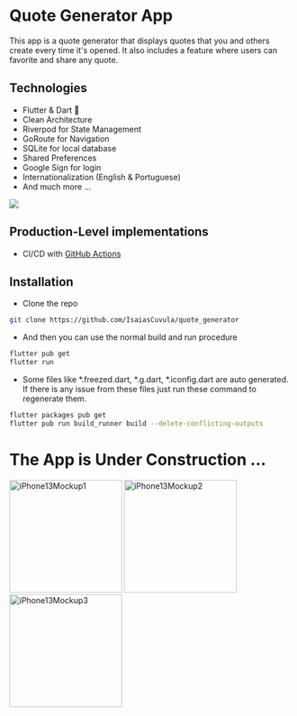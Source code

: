 # Quote Generator App

This app is a quote generator that displays quotes that you and others create every time it's opened. It also includes a feature where users can favorite and share any quote.


## Technologies

- Flutter & Dart 💙
- Clean Architecture
- Riverpod for State Management
- GoRoute for Navigation
- SQLite for local database
- Shared Preferences 
- Google Sign for login 
- Internationalization (English & Portuguese)
- And much more ...

<a href="https://www.buymeacoffee.com/bersyteinf4"><img src="https://img.buymeacoffee.com/button-api/?text=Buy me a coffee&emoji=&slug=bersyteinf4&button_colour=FFDD00&font_colour=000000&font_family=Cookie&outline_colour=000000&coffee_colour=ffffff" /></a>


## Production-Level implementations

- CI/CD with [GitHub Actions](https://github.com/features/actions)


## Installation
- Clone the repo
```sh
git clone https://github.com/IsaiasCuvula/quote_generator
```

- And then you can use the normal build and run procedure 
```sh
flutter pub get
flutter run
```
- Some files like *.freezed.dart, *.g.dart, *.iconfig.dart are auto generated. If there is any issue from these files just run these command to regenerate them.
```sh
flutter packages pub get
flutter pub run build_runner build --delete-conflicting-outputs
```

# The App is Under Construction ...

<p align="left">
  <img width="200" alt="iPhone13Mockup1" src="https://user-images.githubusercontent.com/68303716/236710900-0eee7128-2cd5-432c-9fc5-ed54c144e445.png" />
  <img width="200" alt="iPhone13Mockup2" src="https://user-images.githubusercontent.com/68303716/236710903-5748de13-e014-42d2-8094-e91232759e92.png" />
  <img width="200" alt="iPhone13Mockup3" src="https://user-images.githubusercontent.com/68303716/236710906-ebb7f3c0-6faa-4b97-be5e-b7b2da757f9c.png" />
</p>
